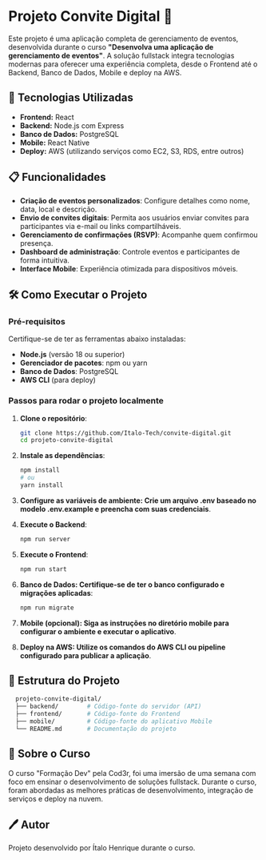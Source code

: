 # Projeto Convite Digital 📨

Este projeto é uma aplicação completa de gerenciamento de eventos, desenvolvida durante o curso **"Desenvolva uma aplicação de gerenciamento de eventos"**. A solução fullstack integra tecnologias modernas para oferecer uma experiência completa, desde o Frontend até o Backend, Banco de Dados, Mobile e deploy na AWS.

## 🚀 Tecnologias Utilizadas

- **Frontend:** React
- **Backend:** Node.js com Express
- **Banco de Dados:** PostgreSQL
- **Mobile:** React Native
- **Deploy:** AWS (utilizando serviços como EC2, S3, RDS, entre outros)

## 📋 Funcionalidades

- **Criação de eventos personalizados**: Configure detalhes como nome, data, local e descrição.
- **Envio de convites digitais**: Permita aos usuários enviar convites para participantes via e-mail ou links compartilháveis.
- **Gerenciamento de confirmações (RSVP)**: Acompanhe quem confirmou presença.
- **Dashboard de administração**: Controle eventos e participantes de forma intuitiva.
- **Interface Mobile**: Experiência otimizada para dispositivos móveis.

## 🛠️ Como Executar o Projeto

### Pré-requisitos

Certifique-se de ter as ferramentas abaixo instaladas:
- **Node.js** (versão 18 ou superior)
- **Gerenciador de pacotes**: npm ou yarn
- **Banco de Dados**: PostgreSQL
- **AWS CLI** (para deploy)

### Passos para rodar o projeto localmente

1. **Clone o repositório**:
   ```bash
   git clone https://github.com/Italo-Tech/convite-digital.git
   cd projeto-convite-digital
    ```
2. **Instale as dependências**:
   ```bash
   npm install
   # ou
   yarn install
   ```
3. **Configure as variáveis de ambiente: Crie um arquivo .env baseado no modelo .env.example e preencha com suas credenciais**.

4. **Execute o Backend**:
   ```bash
   npm run server
   ```
5. **Execute o Frontend**:
   ```bash
   npm run start
   ```
6. **Banco de Dados: Certifique-se de ter o banco configurado e migrações aplicadas**:
   ```bash
   npm run migrate
   ```
7. **Mobile (opcional): Siga as instruções no diretório mobile para configurar o ambiente e executar o aplicativo**.

8. **Deploy na AWS: Utilize os comandos do AWS CLI ou pipeline configurado para publicar a aplicação**.

## 📁 Estrutura do Projeto
 ```bash
   projeto-convite-digital/
   ├── backend/        # Código-fonte do servidor (API)
   ├── frontend/       # Código-fonte do Frontend
   ├── mobile/         # Código-fonte do aplicativo Mobile
   └── README.md       # Documentação do projeto
 ```

## 🌟 Sobre o Curso
O curso "Formação Dev" pela Cod3r, foi uma imersão de uma semana com foco em ensinar o desenvolvimento de soluções fullstack. Durante o curso, foram abordadas as melhores práticas de desenvolvimento, integração de serviços e deploy na nuvem.

## 🖊️ Autor
Projeto desenvolvido por Ítalo Henrique durante o curso.